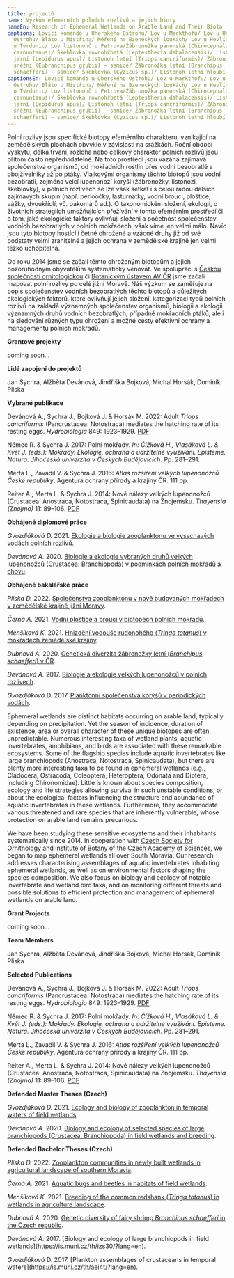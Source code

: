 ```yaml
---
title: project6
name: Výzkum efemerních polních rozlivů a jejich bioty
nameEn: Research of Ephemeral Wetlands on Arable Land and Their Biota
captions: Lovící komando u Uherského Ostrohu/ Lov u Markthofu/ Lov u Uherského
  Ostrohu/ Bláto u Mistřína/ Měření na Bzeneckých loukách/ Lov u Hevlína/ Lovíme
  u Tvrdonic/ Lov listonohů u Petrova/Žábronožka panonská (Chirocephalus
  carnuntanus)/ Škeblovka rovnohřbetá (Leptestheria dahalacensis)/ Listonoh
  jarní (Lepidurus apus)/ Listonoh letní (Triops cancriformis)/ Žábronožka
  sněžní (Eubranchipus grubii) – samice/ Žábronožka letní (Branchipus
  schaefferi) – samice/ Škeblovka (Cyzicus sp.)/ Listonoh letní hloubí důlek/
captionsEn: Lovící komando u Uherského Ostrohu/ Lov u Markthofu/ Lov u Uherského
  Ostrohu/ Bláto u Mistřína/ Měření na Bzeneckých loukách/ Lov u Hevlína/ Lovíme
  u Tvrdonic/ Lov listonohů u Petrova/Žábronožka panonská (Chirocephalus
  carnuntanus)/ Škeblovka rovnohřbetá (Leptestheria dahalacensis)/ Listonoh
  jarní (Lepidurus apus)/ Listonoh letní (Triops cancriformis)/ Žábronožka
  sněžní (Eubranchipus grubii) – samice/ Žábronožka letní (Branchipus
  schaefferi) – samice/ Škeblovka (Cyzicus sp.)/ Listonoh letní hloubí důlek/
---
```

<div class="cz">
Polní rozlivy jsou specifické biotopy efemérního charakteru, vznikající na zemědělských plochách
obvykle v závislosti na srážkách. Roční období výskytu, délka trvání, rozloha nebo celkový charakter
polních rozlivů jsou přitom často nepředvídatelné. Na toto prostředí jsou vázána zajímavá
společenstva organismů, od mokřadních rostlin přes vodní bezobratlé a obojživelníky až po ptáky.
Vlajkovými organismy těchto biotopů jsou vodní bezobratlí, zejména velcí lupenonozí korýši
(žábronožky, listonozi, škeblovky), v polních rozlivech se lze však setkat i s celou řadou dalších
zajímavých skupin (např. perloočky, lasturnatky, vodní brouci, ploštice, vážky, dvoukřídlí, vč.
pakomárů ad.). O taxonomickém složení, ekologii, o životních strategiích umožňujících přežívání v
tomto efemérním prostředí či o tom, jaké ekologické faktory ovlivňují složení a početnost
společenstev vodních bezobratlých v polních mokřadech, však víme jen velmi málo. Navíc jsou tyto
biotopy hostící i četné ohrožené a vzácné druhy již od své podstaty velmi zranitelné a jejich ochrana v
zemědělské krajině jen velmi těžko uchopitelná.

Od roku 2014 jsme se začali těmto ohroženým biotopům a jejich pozoruhodným obyvatelům
systematicky věnovat. Ve spolupráci s [Českou společností ornitologickou](https://www.birdlife.cz/) či [Botanickým ústavem AV
ČR](https://www.ibot.cas.cz/cs/) jsme začali mapovat polní rozlivy po celé jižní Moravě. Náš výzkum se zaměřuje na popis
společenstev vodních bezobratlých těchto biotopů a důležitých ekologických faktorů, které ovlivňují
jejich složení, kategorizaci typů polních rozlivů na základě významných společenstev organismů,
biologii a ekologii významných druhů vodních bezobratlých, případně mokřadních ptáků, ale i na
sledování různých typu ohrožení a možné cesty efektivní ochrany a managementu polních mokřadů.

**Grantové projekty**

coming soon...

**Lidé zapojení do projektů**

Jan Sychra, Alžběta Devánová, Jindřiška Bojková, Michal Horsák, Dominik Pliska

<div class="project-publication">

**Vybrané publikace**

Devánová A., Sychra J., Bojková J. & Horsák M. 2022: Adult *Triops cancriformis* (Pancrustacea: Notostraca) mediates the hatching rate of its resting eggs. *Hydrobiologia* 849: 1923–1929. [PDF](https://doi.org/10.1007/s10750-022-04841-9)

Němec R. & Sychra J. 2017: Polní mokřady. *In: Čížková H., Vlasáková L. & Květ J.
(eds.): Mokřady. Ekologie, ochrana a udržitelné využívání. Episteme. Natura. Jihočeská univerzita
v Českých Budějovicích*. Pp. 281–291.

Merta L., Zavadil V. & Sychra J. 2016: *Atlas rozšíření velkých lupenonožců České republiky*.
Agentura ochrany přírody a krajiny ČR. 111 pp.

Reiter A., Merta L. & Sychra J. 2014: Nové nálezy velkých lupenonožců (Crustacea: Anostraca,
Notostraca, Spinicaudata) na Znojemsku. *Thayensia (Znojmo)* 11: 89–106. [PDF](https://nppodyji.env.cz/uploads/soubory/thayensia/cislo11/03_reiter_et_al_89_106_web.pdf)

</div>

<div class="project-theses">

**Obhájené diplomové práce**

*Gvozdjáková D.* 2021. [Ekologie a biologie zooplanktonu ve vysychavých vodách polních rozlivů](https://is.muni.cz/th/jle5m/).

*Devánová A.* 2020. [Biologie a ekologie vybraných druhů velkých lupenonožců (Crustacea: Branchiopoda) v podmínkách polních mokřadů a chovu](https://is.muni.cz/th/xjt62/).

**Obhájené bakalářské práce**

*P﻿liska D.* 2022.  [Společenstva zooplanktonu v nově budovaných mokřadech v zemědělské krajině jižní Moravy](https://is.muni.cz/th/myb3r/).

*Černá A.* 2021. [Vodní ploštice a brouci v biotopech polních mokřadů](https://is.muni.cz/th/zqvfd/).

*Menšíková K.* 2021. [Hnízdění vodouše rudonohého (*Tringa totanus*) v mokřadech zemědělské krajiny](https://is.muni.cz/th/i1z6j/).

*Dubnová A.* 2020. [Genetická diverzita žábronožky letní (*Branchipus schaefferi*) v ČR](https://is.muni.cz/th/peabx/).

*Devánová A.* 2017. [Biologie a ekologie velkých lupenonožců v polních rozlivech](https://is.muni.cz/th/izs30?).

*Gvozdjáková* D. 2017. [Planktonní společenstva korýšů v periodických vodách](https://is.muni.cz/th/aei4t?).

</div>
</div>
<div class="en">
Ephemeral wetlands are distinct habitats occurring on arable land, typically depending on precipitation. Yet the season of incidence, duration of existence, area or overall character of these unique biotopes are often unpredictable. Numerous interesting taxa of wetland plants, aquatic invertebrates, amphibians, and birds are associated with these remarkable ecosystems. Some of the flagship species include aquatic invertebrates like large branchiopods (Anostraca, Notostraca, Spinicaudata), but there are plenty more interesting taxa to be found in ephemeral wetlands (e.g., Cladocera, Ostracoda, Coleoptera, Heteroptera, Odonata and Diptera, including Chironomidae). Little is known about species composition, ecology and life strategies allowing survival in such unstable conditions, or about the ecological factors influencing the structure and abundance of aquatic invertebrates in these wetlands. Furthermore, they accommodate various threatened and rare species that are inherently vulnerable, whose protection on arable land remains precarious.

We have been studying these sensitive ecosystems and their inhabitants systematically since 2014. In cooperation with [Czech Society for Ornithology](https://www.birdlife.org/partners/czechia-czech-society-for-ornithology-cso/) and [Institute of Botany of the Czech Academy of Sciences](https://www.ibot.cas.cz/en/), we began to map ephemeral wetlands all over South Moravia. Our research addresses characterising assemblages of aquatic invertebrates inhabiting ephemeral wetlands, as well as on environmental factors shaping the species composition. We also focus on biology and ecology of notable invertebrate and wetland bird taxa, and on monitoring different threats and possible solutions to efficient protection and management of ephemeral wetlands on arable land.

**Grant Projects**

coming soon...

**Team Members**

Jan Sychra, Alžběta Devánová, Jindřiška Bojková, Michal Horsák, Dominik Pliska

<div class="project-publication">

**Selected Publications**

Devánová A., Sychra J., Bojková J. & Horsák M. 2022: Adult *Triops cancriformis* (Pancrustacea: Notostraca) mediates the hatching rate of its resting eggs. *Hydrobiologia* 849: 1923–1929. [PDF](https://doi.org/10.1007/s10750-022-04841-9)

Němec R. & Sychra J. 2017: Polní mokřady. *In: Čížková H., Vlasáková L. & Květ J.
(eds.): Mokřady. Ekologie, ochrana a udržitelné využívání. Episteme. Natura. Jihočeská univerzita
v Českých Budějovicích*. Pp. 281–291.

Merta L., Zavadil V. & Sychra J. 2016: *Atlas rozšíření velkých lupenonožců České republiky*.
Agentura ochrany přírody a krajiny ČR. 111 pp.

Reiter A., Merta L. & Sychra J. 2014: Nové nálezy velkých lupenonožců (Crustacea: Anostraca,
Notostraca, Spinicaudata) na Znojemsku. *Thayensia (Znojmo)* 11: 89–106. [PDF](https://nppodyji.env.cz/uploads/soubory/thayensia/cislo11/03_reiter_et_al_89_106_web.pdf)

</div>

<div class="project-theses">

**Defended Master Theses (Czech)**

*Gvozdjáková D.* 2021. [](https://is.muni.cz/th/jle5m/)[Ecology and biology of zooplankton in temporal waters of field wetlands](https://is.muni.cz/th/jle5m/?lang=en).

*Devánová A.* 2020. [](https://is.muni.cz/th/xjt62/)[Biology and ecology of selected species of large branchiopods (Crustacea: Branchiopoda) in field wetlands and breeding](https://is.muni.cz/th/xjt62/?lang=en).

**Defended Bachelor Theses (Czech)**

*P﻿liska D.* 2022. [Zooplankton communities in newly built wetlands in agricultural landscape of southern Moravia](https://is.muni.cz/th/myb3r/?lang=en).

*Černá A.* 2021. [](https://is.muni.cz/th/zqvfd/)[Aquatic bugs and beetles in habitats of field wetlands](https://is.muni.cz/th/zqvfd/?lang=en).

*Menšíková K.* 2021. [](https://is.muni.cz/th/i1z6j/)[Breeding of the common redshank (*Tringa totanus*) in wetlands in agriculture landscape](https://is.muni.cz/th/i1z6j/?lang=en).

*Dubnová A.* 2020. [](https://is.muni.cz/th/peabx/)[Genetic diversity of fairy shrimp *Branchipus schaefferi* in the Czech republic](https://is.muni.cz/th/peabx/?lang=en).

*Devánová A.* 2017. [](https://is.muni.cz/th/izs30?)[Biology and ecology of large branchiopods in field wetlands](https://is.muni.cz/th/izs30/?lang=en).

*Gvozdjáková* D. 2017. [](https://is.muni.cz/th/aei4t?)[Plankton assemblages of crustaceans in temporal waters](https://is.muni.cz/th/aei4t/?lang=en).

</div>
</div>